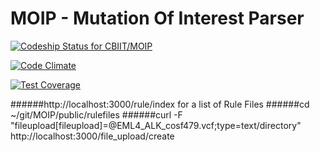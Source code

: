# MOIP - Mutation Of Interest Parser

[ ![Codeship Status for CBIIT/MOIP](https://codeship.com/projects/90adf210-f295-0132-0361-7ec9b9682570/status?branch=master)](https://codeship.com/projects/85203)

[![Code Climate](https://codeclimate.com/github/CBIIT/MOIP/badges/gpa.svg)](https://codeclimate.com/github/CBIIT/MOIP)

[![Test Coverage](https://codeclimate.com/github/CBIIT/MOIP/badges/coverage.svg)](https://codeclimate.com/github/CBIIT/MOIP/coverage)

######http://localhost:3000/rule/index for a list of Rule Files
######cd ~/git/MOIP/public/rulefiles
######curl -F "fileupload[fileupload]=@EML4_ALK_cosf479.vcf;type=text/directory" http://localhost:3000/file_upload/create
